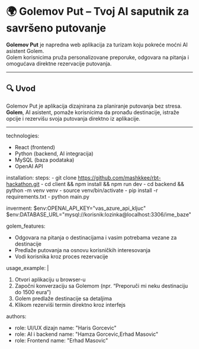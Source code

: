 # 🌍 Golemov Put – Tvoj AI saputnik za savršeno putovanje

**Golemov Put** je napredna web aplikacija za turizam koju pokreće moćni AI asistent Golem.  
Golem korisnicima pruža personalizovane preporuke, odgovara na pitanja i omogućava direktne rezervacije putovanja.

---

## 🔍 Uvod

Golemov Put je aplikacija dizajnirana za planiranje putovanja bez stresa.  
**Golem**, AI asistent, pomaže korisnicima da pronađu destinacije, istraže opcije i rezervišu svoja putovanja direktno iz aplikacije.

---


technologies:
  - React (frontend)
  - Python (backend, AI integracija)
  - MySQL (baza podataka)
  - OpenAI API 

installation:
  steps:
    - git clone https://github.com/mashkkee/rbt-hackathon.git
    - cd client && npm install && npm run dev
    - cd backend && python -m venv venv
    - source venv/bin/activate
    - pip install -r requirements.txt
    - python main.py
  
inverment:
  $env:OPENAI_API_KEY="vas_azure_api_kljuc"
  $env:DATABASE_URL="mysql://korisnik:lozinka@localhost:3306/ime_baze"


golem_features:
  - Odgovara na pitanja o destinacijama i vasim potrebama vezane za destinacije
  - Predlaže putovanja na osnovu korisničkih interesovanja
  - Vodi korisnika kroz proces rezervacije

usage_example: |
  1. Otvori aplikaciju u browser-u
  2. Započni konverzaciju sa Golemom (npr. “Preporuči mi neku destinaciju do 1500 eura”)
  3. Golem predlaže destinacije sa detaljima
  4. Klikom rezerviši termin direktno kroz interfejs


authors:
  - role: UI/UX dizajn
    name: "Haris Gorcevic"
  - role: AI i backend
    name: "Hamza Gorcevic,Erhad Masovic"
  - role: Frontend
    name: "Erhad Masovic"
  
